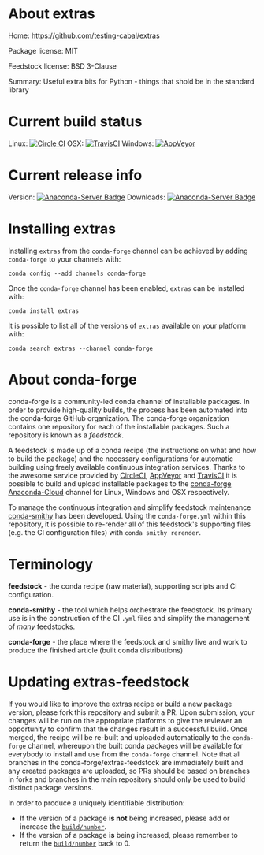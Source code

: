 About extras
============

Home: https://github.com/testing-cabal/extras

Package license: MIT

Feedstock license: BSD 3-Clause

Summary: Useful extra bits for Python - things that shold be in the standard library



Current build status
====================

Linux: [![Circle CI](https://circleci.com/gh/conda-forge/extras-feedstock.svg?style=shield)](https://circleci.com/gh/conda-forge/extras-feedstock)
OSX: [![TravisCI](https://travis-ci.org/conda-forge/extras-feedstock.svg?branch=master)](https://travis-ci.org/conda-forge/extras-feedstock)
Windows: [![AppVeyor](https://ci.appveyor.com/api/projects/status/github/conda-forge/extras-feedstock?svg=True)](https://ci.appveyor.com/project/conda-forge/extras-feedstock/branch/master)

Current release info
====================
Version: [![Anaconda-Server Badge](https://anaconda.org/conda-forge/extras/badges/version.svg)](https://anaconda.org/conda-forge/extras)
Downloads: [![Anaconda-Server Badge](https://anaconda.org/conda-forge/extras/badges/downloads.svg)](https://anaconda.org/conda-forge/extras)

Installing extras
=================

Installing `extras` from the `conda-forge` channel can be achieved by adding `conda-forge` to your channels with:

```
conda config --add channels conda-forge
```

Once the `conda-forge` channel has been enabled, `extras` can be installed with:

```
conda install extras
```

It is possible to list all of the versions of `extras` available on your platform with:

```
conda search extras --channel conda-forge
```


About conda-forge
=================

conda-forge is a community-led conda channel of installable packages.
In order to provide high-quality builds, the process has been automated into the
conda-forge GitHub organization. The conda-forge organization contains one repository
for each of the installable packages. Such a repository is known as a *feedstock*.

A feedstock is made up of a conda recipe (the instructions on what and how to build
the package) and the necessary configurations for automatic building using freely
available continuous integration services. Thanks to the awesome service provided by
[CircleCI](https://circleci.com/), [AppVeyor](http://www.appveyor.com/)
and [TravisCI](https://travis-ci.org/) it is possible to build and upload installable
packages to the [conda-forge](https://anaconda.org/conda-forge)
[Anaconda-Cloud](http://docs.anaconda.org/) channel for Linux, Windows and OSX respectively.

To manage the continuous integration and simplify feedstock maintenance
[conda-smithy](http://github.com/conda-forge/conda-smithy) has been developed.
Using the ``conda-forge.yml`` within this repository, it is possible to re-render all of
this feedstock's supporting files (e.g. the CI configuration files) with ``conda smithy rerender``.


Terminology
===========

**feedstock** - the conda recipe (raw material), supporting scripts and CI configuration.

**conda-smithy** - the tool which helps orchestrate the feedstock.
                   Its primary use is in the construction of the CI ``.yml`` files
                   and simplify the management of *many* feedstocks.

**conda-forge** - the place where the feedstock and smithy live and work to
                  produce the finished article (built conda distributions)


Updating extras-feedstock
=========================

If you would like to improve the extras recipe or build a new
package version, please fork this repository and submit a PR. Upon submission,
your changes will be run on the appropriate platforms to give the reviewer an
opportunity to confirm that the changes result in a successful build. Once
merged, the recipe will be re-built and uploaded automatically to the
`conda-forge` channel, whereupon the built conda packages will be available for
everybody to install and use from the `conda-forge` channel.
Note that all branches in the conda-forge/extras-feedstock are
immediately built and any created packages are uploaded, so PRs should be based
on branches in forks and branches in the main repository should only be used to
build distinct package versions.

In order to produce a uniquely identifiable distribution:
 * If the version of a package **is not** being increased, please add or increase
   the [``build/number``](http://conda.pydata.org/docs/building/meta-yaml.html#build-number-and-string).
 * If the version of a package **is** being increased, please remember to return
   the [``build/number``](http://conda.pydata.org/docs/building/meta-yaml.html#build-number-and-string)
   back to 0.
